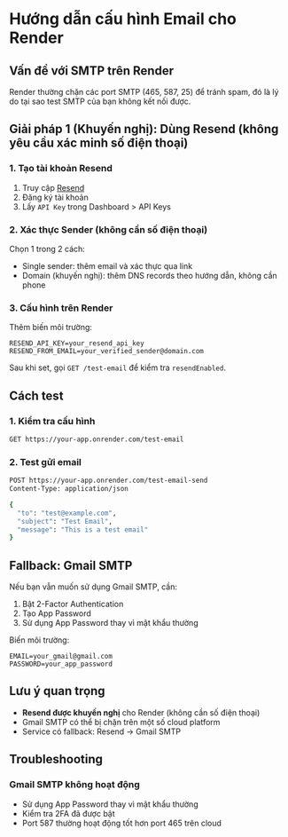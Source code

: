 # Hướng dẫn cấu hình Email cho Render

## Vấn đề với SMTP trên Render

Render thường chặn các port SMTP (465, 587, 25) để tránh spam, đó là lý do tại sao test SMTP của bạn không kết nối được.

## Giải pháp 1 (Khuyến nghị): Dùng Resend (không yêu cầu xác minh số điện thoại)

### 1. Tạo tài khoản Resend

1. Truy cập [Resend](https://resend.com/)
2. Đăng ký tài khoản
3. Lấy `API Key` trong Dashboard > API Keys

### 2. Xác thực Sender (không cần số điện thoại)

Chọn 1 trong 2 cách:
- Single sender: thêm email và xác thực qua link
- Domain (khuyến nghị): thêm DNS records theo hướng dẫn, không cần phone

### 3. Cấu hình trên Render

Thêm biến môi trường:
```
RESEND_API_KEY=your_resend_api_key
RESEND_FROM_EMAIL=your_verified_sender@domain.com
```

Sau khi set, gọi `GET /test-email` để kiểm tra `resendEnabled`.

<!-- SendGrid section removed per request -->

## Cách test

### 1. Kiểm tra cấu hình
```bash
GET https://your-app.onrender.com/test-email
```

### 2. Test gửi email
```bash
POST https://your-app.onrender.com/test-email-send
Content-Type: application/json

{
  "to": "test@example.com",
  "subject": "Test Email",
  "message": "This is a test email"
}
```

## Fallback: Gmail SMTP

Nếu bạn vẫn muốn sử dụng Gmail SMTP, cần:

1. Bật 2-Factor Authentication
2. Tạo App Password
3. Sử dụng App Password thay vì mật khẩu thường

Biến môi trường:
```
EMAIL=your_gmail@gmail.com
PASSWORD=your_app_password
```

## Lưu ý quan trọng

- **Resend được khuyến nghị** cho Render (không cần số điện thoại)
- Gmail SMTP có thể bị chặn trên một số cloud platform
- Service có fallback: Resend → Gmail SMTP

## Troubleshooting

<!-- SendGrid troubleshooting removed per request -->

### Gmail SMTP không hoạt động
- Sử dụng App Password thay vì mật khẩu thường
- Kiểm tra 2FA đã được bật
- Port 587 thường hoạt động tốt hơn port 465 trên cloud
